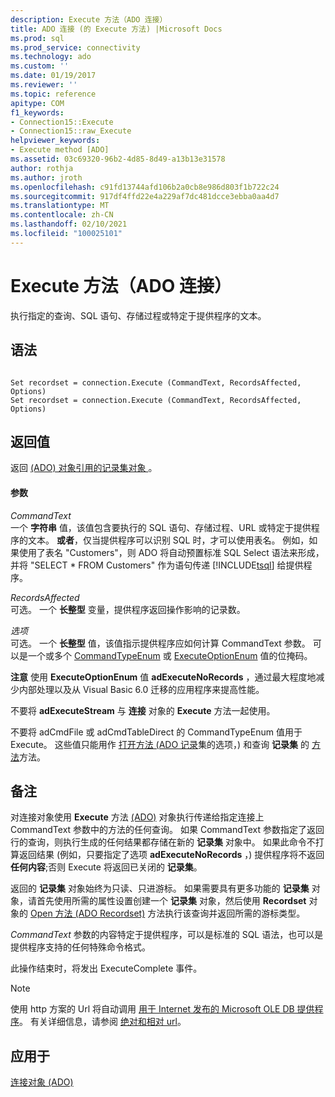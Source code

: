```yaml
---
description: Execute 方法（ADO 连接）
title: ADO 连接 (的 Execute 方法) |Microsoft Docs
ms.prod: sql
ms.prod_service: connectivity
ms.technology: ado
ms.custom: ''
ms.date: 01/19/2017
ms.reviewer: ''
ms.topic: reference
apitype: COM
f1_keywords:
- Connection15::Execute
- Connection15::raw_Execute
helpviewer_keywords:
- Execute method [ADO]
ms.assetid: 03c69320-96b2-4d85-8d49-a13b13e31578
author: rothja
ms.author: jroth
ms.openlocfilehash: c91fd13744afd106b2a0cb8e986d803f1b722c24
ms.sourcegitcommit: 917df4ffd22e4a229af7dc481dcce3ebba0aa4d7
ms.translationtype: MT
ms.contentlocale: zh-CN
ms.lasthandoff: 02/10/2021
ms.locfileid: "100025101"
---
```

# <a name="execute-method-ado-connection"></a>Execute 方法（ADO 连接）
执行指定的查询、SQL 语句、存储过程或特定于提供程序的文本。  
  
## <a name="syntax"></a>语法  
  
```  
  
Set recordset = connection.Execute (CommandText, RecordsAffected, Options)  
Set recordset = connection.Execute (CommandText, RecordsAffected, Options)  
```  
  
## <a name="return-value"></a>返回值  
 返回 [ (ADO) 对象引用的记录集对象 ](../../../ado/reference/ado-api/recordset-object-ado.md) 。  
  
#### <a name="parameters"></a>参数  
 *CommandText*  
 一个 **字符串** 值，该值包含要执行的 SQL 语句、存储过程、URL 或特定于提供程序的文本。 **或者**，仅当提供程序可以识别 SQL 时，才可以使用表名。 例如，如果使用了表名 "Customers"，则 ADO 将自动预置标准 SQL Select 语法来形成，并将 "SELECT * FROM Customers" 作为语句传递 [!INCLUDE[tsql](../../../includes/tsql-md.md)] 给提供程序。  
  
 *RecordsAffected*  
 可选。 一个 **长整型** 变量，提供程序返回操作影响的记录数。  
  
 *选项*  
 可选。 一个 **长整型** 值，该值指示提供程序应如何计算 CommandText 参数。 可以是一个或多个 [CommandTypeEnum](../../../ado/reference/ado-api/commandtypeenum.md) 或 [ExecuteOptionEnum](../../../ado/reference/ado-api/executeoptionenum.md) 值的位掩码。  
  
 **注意** 使用 **ExecuteOptionEnum** 值 **adExecuteNoRecords** ，通过最大程度地减少内部处理以及从 Visual Basic 6.0 迁移的应用程序来提高性能。  
  
 不要将 **adExecuteStream** 与 **连接** 对象的 **Execute** 方法一起使用。  
  
 不要将 adCmdFile 或 adCmdTableDirect 的 CommandTypeEnum 值用于 Execute。 这些值只能用作 [打开方法 (ADO 记录](../../../ado/reference/ado-api/open-method-ado-recordset.md)集的选项，) 和查询 **记录集** 的 [方法](../../../ado/reference/ado-api/requery-method.md)方法。  
  
## <a name="remarks"></a>备注  
 对连接对象使用 **Execute** 方法 [ (ADO)](../../../ado/reference/ado-api/connection-object-ado.md) 对象执行传递给指定连接上 CommandText 参数中的方法的任何查询。 如果 CommandText 参数指定了返回行的查询，则执行生成的任何结果都存储在新的 **记录集** 对象中。 如果此命令不打算返回结果 (例如，只要指定了选项 **adExecuteNoRecords** ，) 提供程序将不返回 **任何内容**;否则 Execute 将返回已关闭的 **记录集**。  
  
 返回的 **记录集** 对象始终为只读、只进游标。 如果需要具有更多功能的 **记录集** 对象，请首先使用所需的属性设置创建一个 **记录集** 对象，然后使用 **Recordset** 对象的 [Open 方法 (ADO Recordset)](../../../ado/reference/ado-api/open-method-ado-recordset.md) 方法执行该查询并返回所需的游标类型。  
  
 *CommandText* 参数的内容特定于提供程序，可以是标准的 SQL 语法，也可以是提供程序支持的任何特殊命令格式。  
  
 此操作结束时，将发出 ExecuteComplete 事件。  
  
> [!NOTE]
>  使用 http 方案的 Url 将自动调用 [用于 Internet 发布的 Microsoft OLE DB 提供程序](../../../ado/guide/appendixes/microsoft-ole-db-provider-for-internet-publishing.md)。 有关详细信息，请参阅 [绝对和相对 url](../../../ado/guide/data/absolute-and-relative-urls.md)。  
  
## <a name="applies-to"></a>应用于  
 [连接对象 (ADO)](../../../ado/reference/ado-api/connection-object-ado.md)
